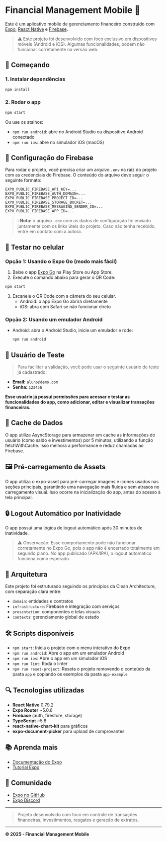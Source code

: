 # Financial Management Mobile 📱

Este é um aplicativo mobile de gerenciamento financeiro construído com [Expo](https://expo.dev), [React Native](https://reactnative.dev) e [Firebase](https://firebase.google.com/).

> ⚠️ Este projeto foi desenvolvido com foco exclusivo em dispositivos móveis (Android e iOS). Algumas funcionalidades, podem não funcionar corretamente na versão web.

## 🚀 Começando

### 1. Instalar dependências
```bash
npm install
```

### 2. Rodar o app
```bash
npm start
```

Ou use os atalhos:
- `npm run android`: abre no Android Studio ou dispositivo Android conectado
- `npm run ios`: abre no simulador iOS (macOS)

## 🔐 Configuração do Firebase
Para rodar o projeto, você precisa criar um arquivo `.env` na raiz do projeto com as credenciais do Firebase. O conteúdo do arquivo deve seguir o seguinte formato:

```env
EXPO_PUBLIC_FIREBASE_API_KEY=...
EXPO_PUBLIC_FIREBASE_AUTH_DOMAIN=...
EXPO_PUBLIC_FIREBASE_PROJECT_ID=...
EXPO_PUBLIC_FIREBASE_STORAGE_BUCKET=...
EXPO_PUBLIC_FIREBASE_MESSAGING_SENDER_ID=...
EXPO_PUBLIC_FIREBASE_APP_ID=...
```

> ℹ️ **Nota:** o arquivo `.env` com os dados de configuração foi enviado juntamente com os links úteis do projeto. Caso não tenha recebido, entre em contato com a autora.


## 📱 Testar no celular

### Opção 1: Usando o **Expo Go** (modo mais fácil)

1. Baixe o app [Expo Go](https://expo.dev/go) na Play Store ou App Store.
2. Execute o comando abaixo para gerar o QR Code:
```bash
npm start
```
3. Escaneie o QR Code com a câmera do seu celular.
   - Android: o app Expo Go abrirá diretamente
   - iOS: abra com Safari se não funcionar direto

### Opção 2: Usando um emulador Android
- Android: abra o Android Studio, inicie um emulador e rode:
  ```bash
  npm run android
  ```

## 👤 Usuário de Teste

> Para facilitar a validação, você pode usar o seguinte usuário de teste já cadastrado:

- **Email:** `aluno@demo.com`  
- **Senha:** `123456`

**Esse usuário já possui permissões para acessar e testar as funcionalidades do app, como adicionar, editar e visualizar transações financeiras.**

## 🧠 Cache de Dados
O app utiliza AsyncStorage para armazenar em cache as informações do usuário (como saldo e investimentos) por 5 minutos, utilizando a função fetchWithCache. Isso melhora a performance e reduz chamadas ao Firebase.

## 🖼️ Pré-carregamento de Assets
O app utiliza o expo-asset para pré-carregar imagens e ícones usados nas seções principais, garantindo uma navegação mais fluida e sem atrasos no carregamento visual. Isso ocorre na inicialização do app, antes do acesso à tela principal.

## 🔒 Logout Automático por Inatividade
O app possui uma lógica de logout automático após 30 minutos de inatividade.
> ⚠️ Observação: Esse comportamento pode não funcionar corretamente no Expo Go, pois o app não é encerrado totalmente em segundo plano. No app publicado (APK/IPA), o logout automático funciona como esperado.

## 🧱 Arquitetura
Este projeto foi estruturado seguindo os princípios da Clean Architecture, com separação clara entre:
- `domain`: entidades e contratos
- `infrastructure`: Firebase e integração com serviços
- `presentation`: componentes e telas visuais
- `contexts`: gerenciamento global de estado

## 🛠 Scripts disponíveis
- `npm start`: Inicia o projeto com o menu interativo do Expo
- `npm run android`: Abre o app em um emulador Android
- `npm run ios`: Abre o app em um simulador iOS
- `npm run lint`: Roda o linter
- `npm run reset-project`: Reseta o projeto removendo o conteúdo da pasta `app` e copiando os exemplos da pasta `app-example`

## 🔍 Tecnologias utilizadas
- **React Native** 0.79.2
- **Expo Router** ~5.0.6
- **Firebase** (auth, firestore, storage)
- **TypeScript** ~5.8
- **react-native-chart-kit** para gráficos
- **expo-document-picker** para upload de comprovantes

## 📚 Aprenda mais
- [Documentação do Expo](https://docs.expo.dev/)
- [Tutorial Expo](https://docs.expo.dev/tutorial/introduction/)

## 👥 Comunidade
- [Expo no GitHub](https://github.com/expo/expo)
- [Expo Discord](https://chat.expo.dev)

---

> Projeto desenvolvido com foco em controle de transações financeiras, investimentos, resgates e geração de extratos.

---

**© 2025 - Financial Management Mobile**
